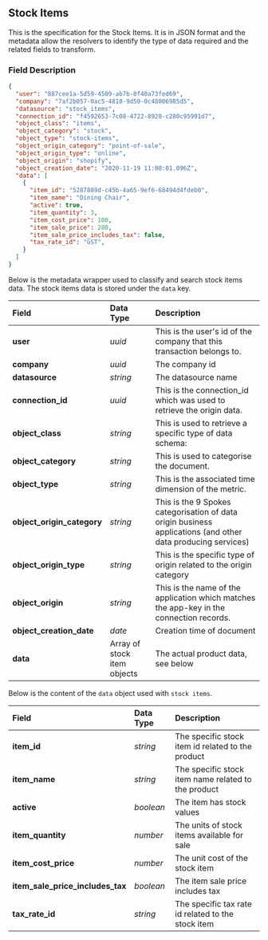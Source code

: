 ## Stock Items

This is the specification for the Stock Items. It is in JSON format and the metadata allow the resolvers to identify the type of data required and the related fields to transform.

### Field Description

```json
{
  "user": "887cee1a-5d59-4509-ab7b-0f40a73fed69",
  "company": "7af2b057-0ac5-4818-9d50-0c48006985d5",
  "datasource": "stock_items",
  "connection_id": "f4592653-7c08-4722-8920-c280c95991d7",
  "object_class": "items",
  "object_category": "stock",
  "object_type": "stock-items",
  "object_origin_category": "point-of-sale",
  "object_origin_type": "online",
  "object_origin": "shopify",
  "object_creation_date": "2020-11-19 11:00:01.096Z",
  "data": [
    {
      "item_id": "5287889d-c45b-4a65-9ef6-68494d4fdeb0",
      "item_name": "Dining Chair",
      "active": true,
      "item_quantity": 3,
      "item_cost_price": 100,
      "item_sale_price": 280,
      "item_sale_price_includes_tax": false,
      "tax_rate_id": "GST",
    }
  ]
}
```

Below is the metadata wrapper used to classify and search stock items data. The stock items data is stored under the `data` key.

| Field                      | Data Type                   | Description                                                                                                  |
| :------------------------- | :-------------------------- | :----------------------------------------------------------------------------------------------------------- |
| **user**                   | *uuid*                      | This is the user's id of the company that this transaction belongs to.                                       |
| **company**                | *uuid*                      | The company id                                                                                               |
| **datasource**             | *string*                    | The datasource name                                                                                          |
| **connection_id**          | *uuid*                      | This is the connection_id which was used to retrieve the origin data.                                        |
| **object_class**           | *string*                    | This is used to retrieve a specific type of data schema:                                                     |
| **object_category**        | *string*                    | This is used to categorise the document.                                                                     |
| **object_type**            | *string*                    | This is the associated time dimension of the metric.                                                         |
| **object_origin_category** | *string*                    | This is the 9 Spokes categorisation of data origin business applications (and other data producing services) |
| **object_origin_type**     | *string*                    | This is the specific type of origin related to the origin category                                           |
| **object_origin**          | *string*                    | This is the name of the application which matches the app-key in the connection records.                     |
| **object_creation_date**   | *date*                      | Creation time of document                                                                                    |
| **data**                   | Array of stock item objects | The actual product data, see below                                                                           |

Below is the content of the `data` object used with `stock items`.

| Field                            | Data Type | Description                                         |
| :------------------------------- | :-------- | :-------------------------------------------------- |
| **item_id**                      | *string*  | The specific stock item id related to the product   |
| **item_name**                    | *string*  | The specific stock item name related to the product |
| **active**                       | *boolean* | The item has stock values                           |
| **item_quantity**                | *number*  | The units of stock items available for sale         |
| **item_cost_price**              | *number*  | The unit cost of the stock item                     |
| **item_sale_price_includes_tax** | *boolean* | The item sale price includes tax                    |
| **tax_rate_id**                  | *string*  | The specific tax rate id related to the stock item  |